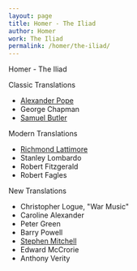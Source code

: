 ```yaml
---
layout: page
title: Homer - The Iliad
author: Homer
work: The Iliad
permalink: /homer/the-iliad/
---
```


Homer - The Iliad

Classic Translations

* [Alexander Pope](alexander-pope)
* George Chapman
* [Samuel Butler](samuel-butler)

Modern Translations

* [Richmond Lattimore](richmond-lattimore)
* Stanley Lombardo
* Robert Fitzgerald
* Robert Fagles

New Translations

* Christopher Logue, "War Music"
* Caroline Alexander
* Peter Green
* Barry Powell
* [Stephen Mitchell](stephen-mitchell)
* Edward McCrorie
* Anthony Verity
